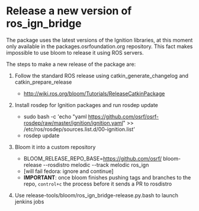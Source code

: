 # Release a new version of ros_ign_bridge

The package uses the latest versions of the Ignition libraries,
at this moment only available in the packages.osrfoundation.org repository.
This fact makes impossible to use bloom to release it using ROS servers.

The steps to make a new release of the package are:

 1. Follow the standard ROS release using catkin_generate_changelog and
 catkin_prepare_release
    - http://wiki.ros.org/bloom/Tutorials/ReleaseCatkinPackage

 1. Install rosdep for Ignition packages and run rosdep update
    - sudo bash -c 'echo "yaml https://github.com/osrf/osrf-rosdep/raw/master/ignition/ignition.yaml" >> /etc/ros/rosdep/sources.list.d/00-ignition.list'
    - rosdep update

 1. Bloom it into a custom repository
    -  BLOOM_RELEASE_REPO_BASE=https://github.com/osrf/ bloom-release --rosdistro melodic --track melodic ros_ign
    -  [will fail fedora: ignore and continue]
    -  **IMPORTANT**: once bloom finishes pushing tags and branches to the repo, `control+c` the process before it sends a PR to rosdistro

 1. Use release-tools/bloom/ros_ign_bridge-release.py.bash to launch jenkins jobs
